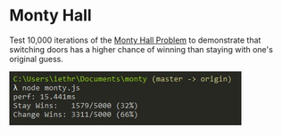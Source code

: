 # Monty Hall

Test 10,000 iterations of the [Monty Hall Problem](https://en.wikipedia.org/wiki/Monty_Hall_problem) to demonstrate that switching doors has a higher chance of winning than staying with one's original guess.

![result](results.jpg)